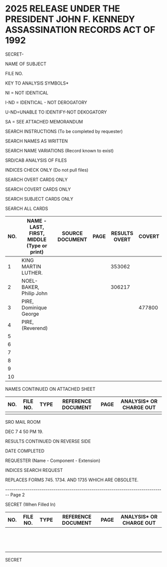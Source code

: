 # 2025 RELEASE UNDER THE PRESIDENT JOHN F. KENNEDY ASSASSINATION RECORDS ACT OF 1992

SECRET-

NAME OF SUBJECT

FILE NO.

KEY TO ANALYSIS SYMBOLS*

NI = NOT IDENTICAL

I-ND = IDENTICAL - NOT DEROGATORY

U-ND=UNABLE TO IDENTIFY-NOT DEKOGATORY

SA = SEE ATTACHED MEMORANDUM

SEARCH INSTRUCTIONS (To be completed by requester)

SEARCH NAMES AS WRITTEN

SEARCH NAME VARIATIONS (Record known to exist)

SRD/CAB ANALYSIS OF FILES

INDICES CHECK ONLY (Do not pull files)

SEARCH OVERT CARDS ONLY

SEARCH COVERT CARDS ONLY

SEARCH SUBJECT CARDS ONLY

SEARCH ALL CARDS

| NO. | NAME - LAST, FIRST, MIDDLE (Type or print) | SOURCE DOCUMENT | PAGE | RESULTS OVERT | COVERT |
| --- | ------------------------------------------ | --------------- | ---- | ------------- | ------ |
| 1   | KING MARTIN LUTHER.                        |                 |      | 353062        |        |
| 2   | NOEL-BAKER, Philip John                    |                 |      | 306217        |        |
| 3   | PIRE, Dominique George                     |                 |      |               | 477800 |
| 4   | PIRE, (Reverend)                           |                 |      |               |        |
| 5   |                                            |                 |      |               |        |
| 6   |                                            |                 |      |               |        |
| 7   |                                            |                 |      |               |        |
| 8   |                                            |                 |      |               |        |
| 9   |                                            |                 |      |               |        |
| 10  |                                            |                 |      |               |        |

NAMES CONTINUED ON ATTACHED SHEET

| NO. | FILE NO. | TYPE | REFERENCE DOCUMENT | PAGE | ANALYSIS* OR CHARGE OUT |
| --- | -------- | ---- | ------------------ | ---- | ----------------------- |
|     |          |      |                    |      |                         |


SRO MAIL ROOM

DEC 7 4 50 PM 19.

RESULTS CONTINUED ON REVERSE SIDE

DATE COMPLETED

REQUESTER (Name - Component - Extension)

INDICES SEARCH REQUEST

REPLACES FORMS 745. 1734. AND 1735 WHICH ARE OBSOLETE.


-------------------------------------------------------------------------------- Page 2

SECRET
(When Filled In)

| NO. | FILE NO. | TYPE | REFERENCE DOCUMENT | PAGE | ANALYSIS* OR CHARGE OUT |
| --- | -------- | ---- | ------------------ | ---- | ----------------------- |
|     |          |      |                    |      |                         |
|     |          |      |                    |      |                         |
|     |          |      |                    |      |                         |
|     |          |      |                    |      |                         |
|     |          |      |                    |      |                         |
|     |          |      |                    |      |                         |
|     |          |      |                    |      |                         |
|     |          |      |                    |      |                         |
|     |          |      |                    |      |                         |
|     |          |      |                    |      |                         |
|     |          |      |                    |      |                         |
|     |          |      |                    |      |                         |
|     |          |      |                    |      |                         |

SECRET
